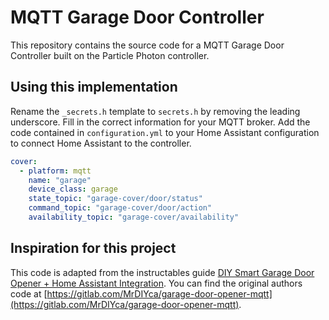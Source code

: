 # MQTT Garage Door Controller

This repository contains the source code for a MQTT Garage Door Controller built on the Particle Photon controller.

## Using this implementation

Rename the ```_secrets.h``` template to ```secrets.h``` by removing the leading underscore.  Fill in the correct information for your MQTT broker.  Add the code contained in ```configuration.yml``` to your Home Assistant configuration to connect Home Assistant to the controller.

```yaml
cover:
  - platform: mqtt
    name: "garage"
    device_class: garage
    state_topic: "garage-cover/door/status"
    command_topic: "garage-cover/door/action"
    availability_topic: "garage-cover/availability"
```

## Inspiration for this project

This code is adapted from the instructables guide [DIY Smart Garage Door Opener + Home Assistant Integration](https://www.instructables.com/DIY-Smart-Garage-Door-Opener-Using-ESP8266-Wemos-D/).  You can find the original authors code at [https://gitlab.com/MrDIYca/garage-door-opener-mqtt](https://gitlab.com/MrDIYca/garage-door-opener-mqtt).